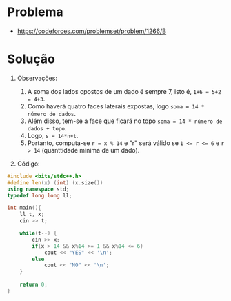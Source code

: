 # Problema

*   https://codeforces.com/problemset/problem/1266/B

# Solução

1. Observações:
   1. A soma dos lados opostos de um dado é sempre 7, isto é, `1+6 = 5+2 = 4+3`.
   2. Como haverá quatro faces laterais expostas, logo `soma = 14 * número de dados`.
   3. Além disso, tem-se a face que ficará no topo `soma = 14 * número de dados + topo`.
   4. Logo, `s = 14*n+t`.
   5. Portanto, computa-se `r = x % 14` e "r" será válido se `1 <= r <= 6` e `r > 14` (quanttidade mínima de um dado).

2. Código:

```cpp
#include <bits/stdc++.h>
#define len(x) (int) (x.size())
using namespace std;
typedef long long ll;

int main(){
    ll t, x;
    cin >> t;

    while(t--) {
        cin >> x;
        if(x > 14 && x%14 >= 1 && x%14 <= 6)
            cout << "YES" << '\n';
        else
            cout << "NO" << '\n'; 
    }
    
    return 0;
}
```
